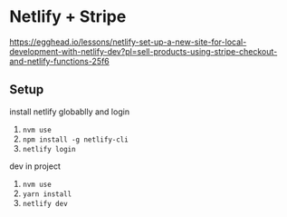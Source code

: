 # Netlify + Stripe

https://egghead.io/lessons/netlify-set-up-a-new-site-for-local-development-with-netlify-dev?pl=sell-products-using-stripe-checkout-and-netlify-functions-25f6

## Setup

install netlify globablly and login

1. `nvm use`
2. `npm install -g netlify-cli`
3. `netlify login`

dev in project

1. `nvm use`
2. `yarn install`
3. `netlify dev`
